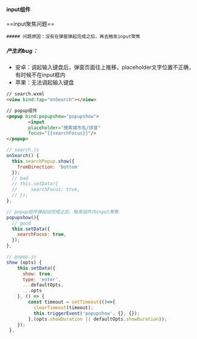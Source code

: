 #### input组件

==input聚焦问题==

	##### 问题原因：没有在弹窗弹起完成之后，再去触发input聚焦

##### 产生的bug：

- 安卓：调起输入键盘后，弹窗页面往上推移，placeholder文字位置不正确，有时候不在input框内
- 苹果：无法调起输入键盘

```html
// search.wxml
<view bind:tap="onSearch"></view>

// popup组件
<popup bind:popupshow="popupshow">
		<input
        placeholder="搜索城市名/拼音"
        focus="{{searchFocus}}"/>
</popup>
```

```javascript
// search.js
onSearch() {
  this.searchPopup.show({
    fromDirection: 'bottom'
  });
  // bad
  // this.setData({
  //	 searchFocus: true,
  // });
},

// popup组件弹起动完成之后，触发组件内input聚焦
popupshow(){
  // good
  this.setData({
    searchFocus: true,
  });
},
```

```javascript
// popop.js
show (opts) {
    this.setData({
      show: true,
      type: 'enter',
      ...defaultOpts,
      ...opts
    }, () => {
        const timeout = setTimeout(()=>{
          clearTimeout(timeout);
          this.triggerEvent('popupshow', {}, {});
        },(opts.showDuration || defaultOpts.showDuration));
    });
 },
```



